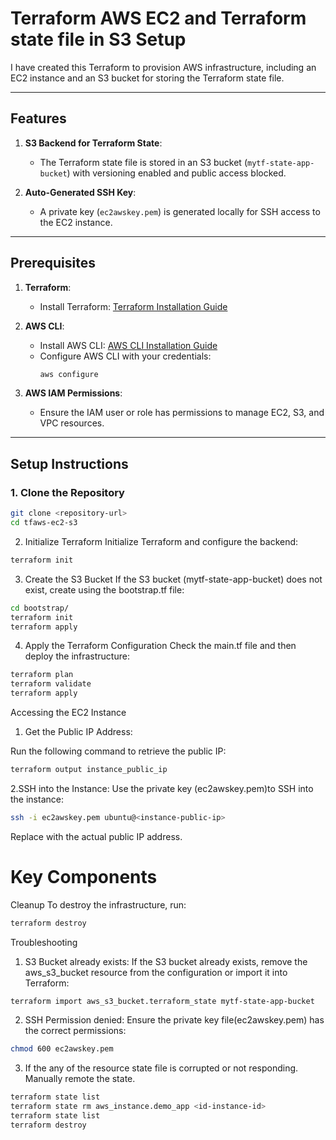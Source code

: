 # Terraform AWS EC2 and Terraform state file in S3 Setup

I have created this Terraform to provision AWS infrastructure, including an EC2 instance and an S3 bucket for storing the Terraform state file.

---

## **Features**
1. **S3 Backend for Terraform State**:
   - The Terraform state file is stored in an S3 bucket (`mytf-state-app-bucket`) with versioning enabled and public access blocked.

2. **Auto-Generated SSH Key**:
   - A private key (`ec2awskey.pem`) is generated locally for SSH access to the EC2 instance.

---

## **Prerequisites**
1. **Terraform**:
   - Install Terraform: [Terraform Installation Guide](https://developer.hashicorp.com/terraform/tutorials/aws-get-started/install-cli)
2. **AWS CLI**:
   - Install AWS CLI: [AWS CLI Installation Guide](https://docs.aws.amazon.com/cli/latest/userguide/install-cliv2.html)
   - Configure AWS CLI with your credentials:
     ```bash
     aws configure
     ```

3. **AWS IAM Permissions**:
   - Ensure the IAM user or role has permissions to manage EC2, S3, and VPC resources.

---

## **Setup Instructions**

### **1. Clone the Repository**
```bash
git clone <repository-url>
cd tfaws-ec2-s3
```

2. Initialize Terraform
Initialize Terraform and configure the backend:
```bash
terraform init
```
3. Create the S3 Bucket
If the S3 bucket (mytf-state-app-bucket) does not exist, create using the bootstrap.tf file:
```bash
cd bootstrap/
terraform init
terraform apply
```
4. Apply the Terraform Configuration
Check the main.tf file and then deploy the infrastructure:
```bash
terraform plan 
terraform validate
terraform apply
```
Accessing the EC2 Instance
1. Get the Public IP Address:

Run the following command to retrieve the public IP:

```bash
terraform output instance_public_ip
```
2.SSH into the Instance:
    Use the private key (ec2awskey.pem)to SSH into the instance:
```bash
ssh -i ec2awskey.pem ubuntu@<instance-public-ip>
```
Replace <instance-public-ip> with the actual public IP address.

# Key Components

Cleanup
To destroy the infrastructure, run:
```bash
terraform destroy
```
Troubleshooting 
1. S3 Bucket already exists:
    If the S3 bucket already exists, remove the aws_s3_bucket resource from the configuration or import it into Terraform:
```bash
terraform import aws_s3_bucket.terraform_state mytf-state-app-bucket
```
2. SSH Permission denied:
    Ensure the private key file(ec2awskey.pem) has the correct permissions:
```bash
chmod 600 ec2awskey.pem
```
3. If the any of the resource state file is corrupted or not responding. Manually remote the state.
```bash
terraform state list
terraform state rm aws_instance.demo_app <id-instance-id>
terraform state list
terraform destroy
```
